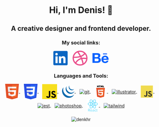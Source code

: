 <h1 align="center">Hi, I'm Denis! 👋</h1>
<h2 align="center">A creative designer and frontend developer.</h2>

<h3 align="center">My social links:</h3>
<div align="center">
<a href="https://linkedin.com/in/deniskhramov" target="_blank"><img align="center" src="https://raw.githubusercontent.com/denkhr/denkhr/main/linkedin.svg" alt="linkedin link" height="46" width="46"/></a> <span>  </span>
<a href="https://dribbble.com/deniskhramov" target="blank"><img align="center" src="https://raw.githubusercontent.com/denkhr/denkhr/main/dribbble.svg" alt="dribbble link" height="48" width="48"/></a> <span>  </span>
<a href="https://www.behance.net/deniskhramov" target="blank"><img align="center" src="https://raw.githubusercontent.com/denkhr/denkhr/main/behance.svg" alt="behance link" height="auto" width="52"/></a>
</div>

<h3 align="center">Languages and Tools:</h3>
<div align="center"> 
  <a href="https://developer.mozilla.org/en-US/docs/Glossary/HTML5"> <img align="center" src="https://raw.githubusercontent.com/denkhr/denkhr/main/icons/html5.svg" alt="html 5" width="auto" height="50"/> </a>  <span>  </span>
  <a href="https://developer.mozilla.org/en-US/docs/Web/CSS" rel="noreferrer"> <img align="center" src="https://raw.githubusercontent.com/denkhr/denkhr/main/icons/css3.svg" alt="css 3" width="auto" height="50"/> </a>  <span>  </span>
  <a href="https://developer.mozilla.org/en-US/docs/Web/JavaScript" rel="noreferrer"> <img align="center" src="https://raw.githubusercontent.com/denkhr/denkhr/main/icons/js.svg" alt="java script" width="48" height="48"/> </a>  <span>  </span>
  <a href="https://www.figma.com/" rel="noreferrer"> <img align="center" src="https://raw.githubusercontent.com/denkhr/denkhr/main/icons/jquery.svg" alt="jquery" width="40" height="40"/> </a>  <span>  </span>
  <a href="https://git-scm.com/" rel="noreferrer"> <img align="center" src="https://www.vectorlogo.zone/logos/git-scm/git-scm-icon.svg" alt="git" width="40" height="40"/> </a>  <span>  </span>
  <a href="https://www.w3.org/html/" rel="noreferrer"> <img align="center" src="https://raw.githubusercontent.com/devicons/devicon/master/icons/html5/html5-original-wordmark.svg" alt="html5" width="40" height="40"/> </a>  <span>  </span>
  <a href="https://www.adobe.com/in/products/illustrator.html" rel="noreferrer"> <img align="center" src="https://www.vectorlogo.zone/logos/adobe_illustrator/adobe_illustrator-icon.svg" alt="illustrator" width="40" height="40"/> </a>  <span>  </span>
  <a href="https://developer.mozilla.org/en-US/docs/Web/JavaScript" rel="noreferrer"> <img align="center" src="https://raw.githubusercontent.com/devicons/devicon/master/icons/javascript/javascript-original.svg" alt="javascript" width="40" height="40"/> </a>  <span>  </span>
  <a href="https://jestjs.io" rel="noreferrer"> <img align="center" src="https://www.vectorlogo.zone/logos/jestjsio/jestjsio-icon.svg" alt="jest" width="40" height="40"/> </a>  <span>  </span>
  <a href="https://www.photoshop.com/en" rel="noreferrer"> <img align="center" rc="https://raw.githubusercontent.com/devicons/devicon/master/icons/photoshop/photoshop-line.svg" alt="photoshop" width="40" height="40"/> </a>  <span>  </span>
  <a href="https://reactjs.org/" rel="noreferrer"> <img align="center" src="https://raw.githubusercontent.com/devicons/devicon/master/icons/react/react-original-wordmark.svg" alt="react" width="40" height="40"/> </a>  <span>  </span>
  <a href="https://tailwindcss.com/" rel="noreferrer"> <img align="center" src="https://www.vectorlogo.zone/logos/tailwindcss/tailwindcss-icon.svg" alt="tailwind" width="40" height="40"/> </a> </div>

<div><p> </p></div>

<div align="center"><img align="center" src="https://github-readme-stats.vercel.app/api/top-langs?username=denkhr&show_icons=true&locale=en&layout=compact" alt="denkhr" /></div>
